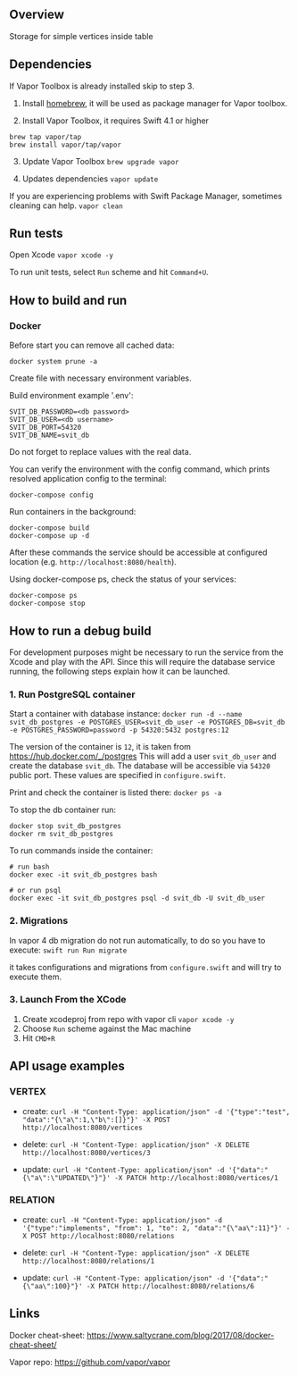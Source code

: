 ## Overview
Storage for simple vertices inside table 

## Dependencies
If Vapor Toolbox is already installed skip to step 3.

1. Install [homebrew](https://brew.sh), it will be used as package manager for Vapor toolbox. 

2. Install Vapor Toolbox, it requires Swift 4.1 or higher
  ```
 brew tap vapor/tap
 brew install vapor/tap/vapor
 ```

3. Update Vapor Toolbox
  `brew upgrade vapor`

4. Updates dependencies
  `vapor update`

If you are experiencing problems with Swift Package Manager, sometimes cleaning can help.
`vapor clean`

## Run tests

Open Xcode
`vapor xcode -y`

To run unit tests, select `Run` scheme and hit `Command+U`.

## How to build and run
### Docker
Before start you can remove all cached data:
```
docker system prune -a
```

Create file with necessary environment variables.

Build environment example '.env':
```
SVIT_DB_PASSWORD=<db password>
SVIT_DB_USER=<db username>
SVIT_DB_PORT=54320
SVIT_DB_NAME=svit_db
```

Do not forget to replace values with the real data.

You can verify the environment with the config command, which prints resolved application config to the terminal:
```
docker-compose config
```

Run containers in the background:
```
docker-compose build
docker-compose up -d
```
After these commands the service should be accessible at configured location (e.g. `http://localhost:8080/health`).

Using docker-compose ps, check the status of your services:
```
docker-compose ps
docker-compose stop
```

## How to run a debug build

For development purposes might be necessary to run the service from the Xcode and play with the API.
Since this will require the database service running, the following steps explain how it can be launched.

### 1. Run PostgreSQL container
Start a container with database instance:
`docker run -d --name svit_db_postgres -e POSTGRES_USER=svit_db_user -e POSTGRES_DB=svit_db -e POSTGRES_PASSWORD=password -p 54320:5432 postgres:12`

The version of the container is `12`, it is taken from https://hub.docker.com/_/postgres
This will add a user `svit_db_user`  and create the database  `svit_db`.
The database will be accessible via  `54320` public port.
These values are specified in `configure.swift`.

Print and check the container is listed there:
`docker ps -a`

To stop the db container run:
```
docker stop svit_db_postgres
docker rm svit_db_postgres
```

To run commands inside the container:
```
# run bash
docker exec -it svit_db_postgres bash

# or run psql
docker exec -it svit_db_postgres psql -d svit_db -U svit_db_user
```

### 2. Migrations
In vapor 4 db migration do not run automatically, to do so you have to execute:
`swift run Run migrate`

it takes configurations and migrations from `configure.swift` and will try to execute them. 

### 3. Launch  From the XCode
1. Create xcodeproj from repo with vapor cli `vapor xcode -y`
2. Choose `Run` scheme against the Mac machine
3. Hit `CMD+R`

## API usage examples
### VERTEX
- create:
`curl -H "Content-Type: application/json" -d '{"type":"test", "data":"{\"a\":1,\"b\":[]}"}' -X POST http://localhost:8080/vertices`

- delete:
`curl -H "Content-Type: application/json" -X DELETE http://localhost:8080/vertices/3`

- update:
`curl -H "Content-Type: application/json" -d '{"data":"{\"a\":\"UPDATED\"}"}' -X PATCH http://localhost:8080/vertices/1`

### RELATION
- create:
`curl -H "Content-Type: application/json" -d '{"type":"implements", "from": 1, "to": 2, "data":"{\"aa\":11}"}' -X POST http://localhost:8080/relations`

- delete:
`curl -H "Content-Type: application/json" -X DELETE http://localhost:8080/relations/1`

- update:
`curl -H "Content-Type: application/json" -d '{"data":"{\"aa\":100}"}' -X PATCH http://localhost:8080/relations/6`


## Links
Docker cheat-sheet:
https://www.saltycrane.com/blog/2017/08/docker-cheat-sheet/

Vapor repo:
https://github.com/vapor/vapor
